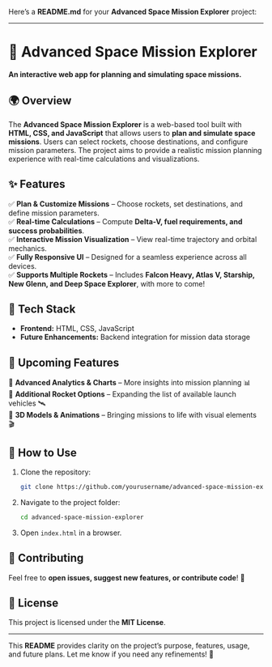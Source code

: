 Here’s a **README.md** for your **Advanced Space Mission Explorer** project:  

---

# 🚀 Advanced Space Mission Explorer  

**An interactive web app for planning and simulating space missions.**  

## 🌍 Overview  

The **Advanced Space Mission Explorer** is a web-based tool built with **HTML, CSS, and JavaScript** that allows users to **plan and simulate space missions**. Users can select rockets, choose destinations, and configure mission parameters. The project aims to provide a realistic mission planning experience with real-time calculations and visualizations.  

## ✨ Features  

✅ **Plan & Customize Missions** – Choose rockets, set destinations, and define mission parameters.  
✅ **Real-time Calculations** – Compute **Delta-V, fuel requirements, and success probabilities**.  
✅ **Interactive Mission Visualization** – View real-time trajectory and orbital mechanics.  
✅ **Fully Responsive UI** – Designed for a seamless experience across all devices.  
✅ **Supports Multiple Rockets** – Includes **Falcon Heavy, Atlas V, Starship, New Glenn, and Deep Space Explorer**, with more to come!  

## 🚀 Tech Stack  

- **Frontend:** HTML, CSS, JavaScript  
- **Future Enhancements:** Backend integration for mission data storage  

## 📌 Upcoming Features  

🔹 **Advanced Analytics & Charts** – More insights into mission planning 📊  
🔹 **Additional Rocket Options** – Expanding the list of available launch vehicles 🛰️  
🔹 **3D Models & Animations** – Bringing missions to life with visual elements 🎬  

## 🎯 How to Use  

1. Clone the repository:  
   ```bash
   git clone https://github.com/yourusername/advanced-space-mission-explorer.git
   ```
2. Navigate to the project folder:  
   ```bash
   cd advanced-space-mission-explorer
   ```
3. Open `index.html` in a browser.  

## 🤝 Contributing  

Feel free to **open issues, suggest new features, or contribute code**! 🚀  

## 📜 License  

This project is licensed under the **MIT License**.  

---

This **README** provides clarity on the project’s purpose, features, usage, and future plans. Let me know if you need any refinements! 🚀
